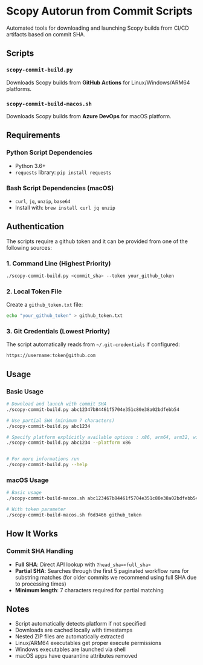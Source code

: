 # Scopy Autorun from Commit Scripts

Automated tools for downloading and launching Scopy builds from CI/CD artifacts based on commit SHA.

## Scripts

### `scopy-commit-build.py`
Downloads Scopy builds from **GitHub Actions** for Linux/Windows/ARM64 platforms.

### `scopy-commit-build-macos.sh`
Downloads Scopy builds from **Azure DevOps** for macOS platform.

## Requirements

### Python Script Dependencies
- Python 3.6+
- `requests` library: `pip install requests`

### Bash Script Dependencies (macOS)
- `curl`, `jq`, `unzip`, `base64`
- Install with: `brew install curl jq unzip`

## Authentication

The scripts require a github token and it can be provided from one of the following sources:

### 1. Command Line (Highest Priority)
```bash
./scopy-commit-build.py <commit_sha> --token your_github_token
```

### 2. Local Token File
Create a `github_token.txt` file:
```bash
echo "your_github_token" > github_token.txt
```

### 3. Git Credentials (Lowest Priority)
The script automatically reads from `~/.git-credentials` if configured:
```
https://username:token@github.com
```

## Usage

### Basic Usage
```bash
# Download and launch with commit SHA
./scopy-commit-build.py abc12347b84461f5704e351c80e38a02bdfebb54

# Use partial SHA (minimum 7 characters)
./scopy-commit-build.py abc1234

# Specify platform explicitly available options : x86, arm64, arm32, windows
./scopy-commit-build.py abc1234 --platform x86


# For more informations run 
./scopy-commit-build.py --help
```

### macOS Usage
```bash
# Basic usage
./scopy-commit-build-macos.sh abc123467b84461f5704e351c80e38a02bdfebb54

# With token parameter
./scopy-commit-build-macos.sh f6d3466 github_token
```

## How It Works

### Commit SHA Handling
- **Full SHA**: Direct API lookup with `?head_sha=<full_sha>`
- **Partial SHA**: Searches through the first 5 paginated workflow runs for substring matches (for older commits we recommend using full SHA due to processing times)
- **Minimum length**: 7 characters required for partial matching


## Notes

- Script automatically detects platform if not specified
- Downloads are cached locally with timestamps
- Nested ZIP files are automatically extracted
- Linux/ARM64 executables get proper execute permissions
- Windows executables are launched via shell
- macOS apps have quarantine attributes removed